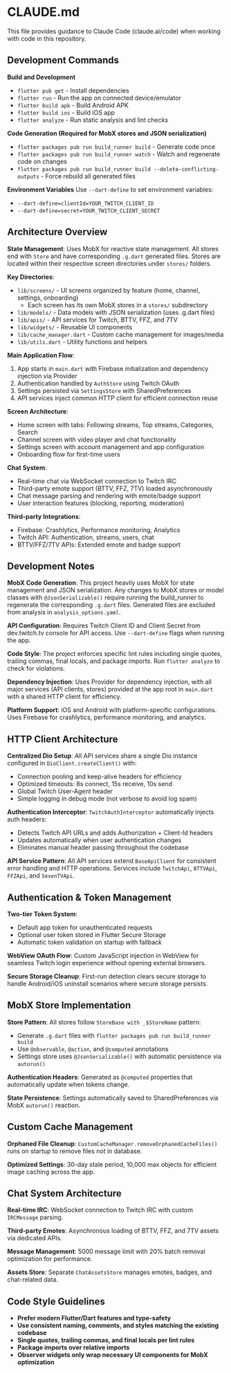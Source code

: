 # CLAUDE.md

This file provides guidance to Claude Code (claude.ai/code) when working with code in this repository.

## Development Commands

**Build and Development**
- `flutter pub get` - Install dependencies
- `flutter run` - Run the app on connected device/emulator
- `flutter build apk` - Build Android APK
- `flutter build ios` - Build iOS app
- `flutter analyze` - Run static analysis and lint checks

**Code Generation (Required for MobX stores and JSON serialization)**
- `flutter packages pub run build_runner build` - Generate code once
- `flutter packages pub run build_runner watch` - Watch and regenerate code on changes
- `flutter packages pub run build_runner build --delete-conflicting-outputs` - Force rebuild all generated files

**Environment Variables**
Use `--dart-define` to set environment variables:
- `--dart-define=clientId=YOUR_TWITCH_CLIENT_ID`
- `--dart-define=secret=YOUR_TWITCH_CLIENT_SECRET`

## Architecture Overview

**State Management**: Uses MobX for reactive state management. All stores end with `Store` and have corresponding `.g.dart` generated files. Stores are located within their respective screen directories under `stores/` folders.

**Key Directories**:
- `lib/screens/` - UI screens organized by feature (home, channel, settings, onboarding)
  - Each screen has its own MobX stores in a `stores/` subdirectory
- `lib/models/` - Data models with JSON serialization (uses .g.dart files)
- `lib/apis/` - API services for Twitch, BTTV, FFZ, and 7TV
- `lib/widgets/` - Reusable UI components
- `lib/cache_manager.dart` - Custom cache management for images/media
- `lib/utils.dart` - Utility functions and helpers

**Main Application Flow**:
1. App starts in `main.dart` with Firebase initialization and dependency injection via Provider
2. Authentication handled by `AuthStore` using Twitch OAuth
3. Settings persisted via `SettingsStore` with SharedPreferences
4. API services inject common HTTP client for efficient connection reuse

**Screen Architecture**:
- Home screen with tabs: Following streams, Top streams, Categories, Search
- Channel screen with video player and chat functionality
- Settings screen with account management and app configuration
- Onboarding flow for first-time users

**Chat System**:
- Real-time chat via WebSocket connection to Twitch IRC
- Third-party emote support (BTTV, FFZ, 7TV) loaded asynchronously
- Chat message parsing and rendering with emote/badge support
- User interaction features (blocking, reporting, moderation)

**Third-party Integrations**:
- Firebase: Crashlytics, Performance monitoring, Analytics
- Twitch API: Authentication, streams, users, chat
- BTTV/FFZ/7TV APIs: Extended emote and badge support

## Development Notes

**MobX Code Generation**: This project heavily uses MobX for state management and JSON serialization. Any changes to MobX stores or model classes with `@JsonSerializable()` require running the build_runner to regenerate the corresponding `.g.dart` files. Generated files are excluded from analysis in `analysis_options.yaml`.

**API Configuration**: Requires Twitch Client ID and Client Secret from dev.twitch.tv console for API access. Use `--dart-define` flags when running the app.

**Code Style**: The project enforces specific lint rules including single quotes, trailing commas, final locals, and package imports. Run `flutter analyze` to check for violations.

**Dependency Injection**: Uses Provider for dependency injection, with all major services (API clients, stores) provided at the app root in `main.dart` with a shared HTTP client for efficiency.

**Platform Support**: iOS and Android with platform-specific configurations. Uses Firebase for crashlytics, performance monitoring, and analytics.

## HTTP Client Architecture

**Centralized Dio Setup**: All API services share a single Dio instance configured in `DioClient.createClient()` with:
- Connection pooling and keep-alive headers for efficiency
- Optimized timeouts: 8s connect, 15s receive, 10s send
- Global Twitch User-Agent header
- Simple logging in debug mode (not verbose to avoid log spam)

**Authentication Interceptor**: `TwitchAuthInterceptor` automatically injects auth headers:
- Detects Twitch API URLs and adds Authorization + Client-Id headers
- Updates automatically when user authentication changes
- Eliminates manual header passing throughout the codebase

**API Service Pattern**: All API services extend `BaseApiClient` for consistent error handling and HTTP operations. Services include `TwitchApi`, `BTTVApi`, `FFZApi`, and `SevenTVApi`.

## Authentication & Token Management

**Two-tier Token System**:
- Default app token for unauthenticated requests
- Optional user token stored in Flutter Secure Storage
- Automatic token validation on startup with fallback

**WebView OAuth Flow**: Custom JavaScript injection in WebView for seamless Twitch login experience without opening external browsers.

**Secure Storage Cleanup**: First-run detection clears secure storage to handle Android/iOS uninstall scenarios where secure storage persists.

## MobX Store Implementation

**Store Pattern**: All stores follow `StoreBase with _$StoreName` pattern:
- Generate `.g.dart` files with `flutter packages pub run build_runner build`
- Use `@observable`, `@action`, and `@computed` annotations
- Settings store uses `@JsonSerializable()` with automatic persistence via `autorun()`

**Authentication Headers**: Generated as `@computed` properties that automatically update when tokens change.

**State Persistence**: Settings automatically saved to SharedPreferences via MobX `autorun()` reaction.

## Custom Cache Management

**Orphaned File Cleanup**: `CustomCacheManager.removeOrphanedCacheFiles()` runs on startup to remove files not in database.

**Optimized Settings**: 30-day stale period, 10,000 max objects for efficient image caching across the app.

## Chat System Architecture

**Real-time IRC**: WebSocket connection to Twitch IRC with custom `IRCMessage` parsing.

**Third-party Emotes**: Asynchronous loading of BTTV, FFZ, and 7TV assets via dedicated APIs.

**Message Management**: 5000 message limit with 20% batch removal optimization for performance.

**Assets Store**: Separate `ChatAssetsStore` manages emotes, badges, and chat-related data.

## Code Style Guidelines

- **Prefer modern Flutter/Dart features and type-safety**
- **Use consistent naming, comments, and styles matching the existing codebase**
- **Single quotes, trailing commas, and final locals per lint rules**
- **Package imports over relative imports**
- **Observer widgets only wrap necessary UI components for MobX optimization**
